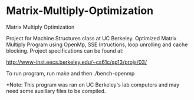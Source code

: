 Matrix-Multiply-Optimization
============================

Matrix Multiply Optimization

Project for Machine Structures class at UC Berkeley. Optimized Matrix Multiply Program using OpenMp, SSE Intructions, loop unrolling and cache blocking. Project specifications can be found at:

http://www-inst.eecs.berkeley.edu/~cs61c/sp13/projs/03/

To run program, run make and then ./bench-openmp

*Note: This program was ran on UC Berkeley's lab computers and may need some auxillary files to be compiled. 
